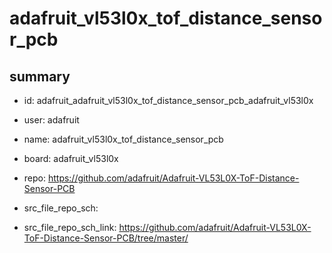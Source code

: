 # adafruit_vl53l0x_tof_distance_sensor_pcb
 
## summary 
* id: adafruit_adafruit_vl53l0x_tof_distance_sensor_pcb_adafruit_vl53l0x
* user: adafruit
* name: adafruit_vl53l0x_tof_distance_sensor_pcb
* board: adafruit_vl53l0x
* repo: https://github.com/adafruit/Adafruit-VL53L0X-ToF-Distance-Sensor-PCB



* src_file_repo_sch: 
* src_file_repo_sch_link: https://github.com/adafruit/Adafruit-VL53L0X-ToF-Distance-Sensor-PCB/tree/master/






